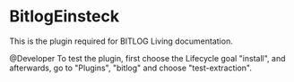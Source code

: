 # BitlogEinsteck
This is the plugin required for BITLOG Living documentation.

@Developer
To test the plugin, first choose the Lifecycle goal "install", and afterwards, go to "Plugins", "bitlog" and choose "test-extraction".